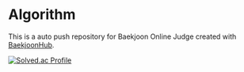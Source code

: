 # Algorithm
This is a auto push repository for Baekjoon Online Judge created with [BaekjoonHub](https://github.com/BaekjoonHub/BaekjoonHub).

<a href="https://solved.ac/profile/dabinchi38">
    <img src="http://mazassumnida.wtf/api/v2/generate_badge?boj=dabinchi38" alt="Solved.ac Profile" />
  </a>
